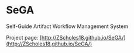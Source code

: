 # SeGA
Self-Guide Artifact Workflow Management System

Project page: [http://ZScholes18.github.io/SeGA/](http://ZScholes18.github.io/SeGA/)
